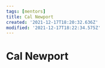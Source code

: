 ```yaml
---
tags: [mentors]
title: Cal Newport
created: '2021-12-17T18:20:32.636Z'
modified: '2021-12-17T18:22:34.575Z'
---
```


# Cal Newport
